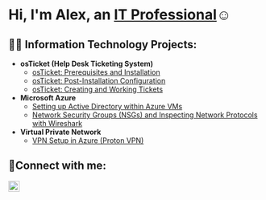 <h1>Hi, I'm Alex, an <a href="https://www.linkedin.com/in/alex-ramos-1b8890257/">IT Professional</a>☺</h1>

<h2>👨‍💻 Information Technology Projects:</h2>

- <b>osTicket (Help Desk Ticketing System)</b>
  - [osTicket: Prerequisites and Installation](https://github.com/alexramos657/osticket-prereqs)
  - [osTicket: Post-Installation Configuration](https://github.com/alexramos657/post-install-config)
  - [osTicket: Creating and Working Tickets](https://github.com/alexramos657/ticket-lifecycle)
- <b>Microsoft Azure</b>
  - [Setting up Active Directory within Azure VMs](https://github.com/alexramos657/configure-ad)
  - [Network Security Groups (NSGs) and Inspecting Network Protocols with Wireshark](https://github.com/alexramos657/azure-network-protocols)
- <b>Virtual Private Network</b>
  - [VPN Setup in Azure (Proton VPN)](https://github.com/alexramos657/vpn-setting)

<h2>🤳Connect with me:</h2>


[<img align="left" alt="Josh | LinkedIn" width="22px" src="https://cdn.jsdelivr.net/npm/simple-icons@v3/icons/linkedin.svg" />][linkedin]



[linkedin]: https://www.linkedin.com/in/alex-ramos-1b8890257/
